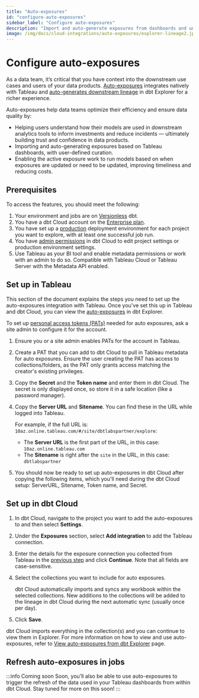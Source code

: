 ```yaml
---
title: "Auto-exposures"
id: "configure-auto-exposures"
sidebar_label: "Configure auto-exposures"
description: "Import and auto-generate exposures from dashboards and understand how models are used in downstream tools for a richer lineage."
image: /img/docs/cloud-integrations/auto-exposures/explorer-lineage2.jpg
---
```


# Configure auto-exposures <Lifecycle status="preview,enterprise" />

As a data team, it’s critical that you have context into the downstream use cases and users of your data products. [Auto-exposures](/docs/collaborate/auto-exposures) integrates natively with Tableau and [auto-generates downstream lineage](/docs/collaborate/auto-exposures#view-auto-exposures-in-dbt-explorer) in dbt Explorer for a richer experience.

Auto-exposures help data teams optimize their efficiency and ensure data quality by:

- Helping users understand how their models are used in downstream analytics tools to inform investments and reduce incidents — ultimately building trust and confidence in data products.
- Importing and auto-generating exposures based on Tableau dashboards, with user-defined curation.
- Enabling the active exposure work to run models based on when exposures are updated or need to be updated, improving timeliness and reducing costs.

## Prerequisites

To access the features, you should meet the following:

1. Your environment and jobs are on [Versionless](/docs/dbt-versions/versionless-cloud) dbt.
2. You have a dbt Cloud account on the [Enterprise plan](https://www.getdbt.com/pricing/).
3. You have set up a [production](/docs/deploy/deploy-environments#set-as-production-environment) deployment environment for each project you want to explore, with at least one successful job run. 
4. You have [admin permissions](/docs/cloud/manage-access/enterprise-permissions) in dbt Cloud to edit project settings or production environment settings.
5. Use Tableau as your BI tool and enable metadata permissions or work with an admin to do so. Compatible with Tableau Cloud or Tableau Server with the Metadata API enabled. 

## Set up in Tableau

This section of the document explains the steps you need to set up the auto-exposures integration with Tableau. Once you've set this up in Tableau and dbt Cloud, you can view the [auto-exposures](/docs/collaborate/auto-exposures#view-auto-exposures-in-dbt-explorer) in dbt Explorer.

To set up [personal access tokens (PATs)](https://help.tableau.com/current/server/en-us/security_personal_access_tokens.htm) needed for auto exposures, ask a site admin to configure it for the account.

1. Ensure you or a site admin enables PATs for the account in Tableau.
   <Lightbox src="/img/docs/cloud-integrations/auto-exposures/tableau-enable-pat.jpg" title="Enable PATs for the account in Tableau"/>

2. Create a PAT that you can add to dbt Cloud to pull in Tableau metadata for auto exposures. Ensure the user creating the PAT has access to collections/folders, as the PAT only grants access matching the creator's existing privileges.
   <Lightbox src="/img/docs/cloud-integrations/auto-exposures/tableau-create-pat.jpg" title="Create PATs for the account in Tableau"/>

3. Copy the **Secret** and the **Token name** and enter them in dbt Cloud. The secret is only displayed once, so store it in a safe location (like a password manager).
   <Lightbox src="/img/docs/cloud-integrations/auto-exposures/tableau-copy-token.jpg" title="Copy the secret and token name to enter them in dbt Cloud"/>

4. Copy the **Server URL** and **Sitename**. You can find these in the URL while logged into Tableau.
   <Lightbox src="/img/docs/cloud-integrations/auto-exposures/tablueau-serverurl.jpg" title="Locate the Server URL and Sitename in Tableau"/>

   For example, if the full URL is: `10az.online.tableau.com/#/site/dbtlabspartner/explore`:
   - The **Server URL** is the first part of the URL, in this case: `10az.online.tableau.com`
   - The **Sitename** is right after the `site` in the URL, in this case: `dbtlabspartner` 

5. You should now be ready to set up auto-exposures in dbt Cloud after copying the following items, which you'll need during the dbt Cloud setup: ServerURL, Sitename, Token name, and Secret.

## Set up in dbt Cloud <Lifecycle status="enterprise"/>

1. In dbt Cloud, navigate to the project you want to add the auto-exposures to and then select **Settings**.
2. Under the **Exposures** section, select **Add integration** to add the Tableau connection.
   <Lightbox src="/img/docs/cloud-integrations/auto-exposures/cloud-add-integration.jpg" title="Select Add Integration to add the Tableau connection."/>
3. Enter the details for the exposure connection you collected from Tableau in the [previous step](#set-up-in-tableau) and click **Continue**. Note that all fields are case-sensitive.
   <Lightbox src="/img/docs/cloud-integrations/auto-exposures/cloud-integration-details.jpg" title="Enter the details for the exposure connection."/>
4. Select the collections you want to include for auto exposures. 
   
   dbt Cloud automatically imports and syncs any workbook within the selected collections. New additions to the collections will be added to the lineage in dbt Cloud during the next automatic sync (usually once per day).
   <Lightbox src="/img/docs/cloud-integrations/auto-exposures/cloud-select-collections.jpg" title="Select the collections you want to include for auto exposures."/>
5. Click **Save**. 

dbt Cloud imports everything in the collection(s) and you can continue to view them in Explorer. For more information on how to view and use auto-exposures, refer to [View auto-exposures from dbt Explorer](/docs/collaborate/auto-exposures) page.

<Lightbox src="/img/docs/cloud-integrations/auto-exposures/explorer-lineage2.jpg" width="100%" title="View from the dbt Explorer in your Project lineage view, displayed with the Tableau icon."/>

## Refresh auto-exposures in jobs

:::info Coming soon
Soon, you’ll also be able to use auto-exposures to trigger the refresh of the data used in your Tableau dashboards from within dbt Cloud. Stay tuned for more on this soon!
:::
